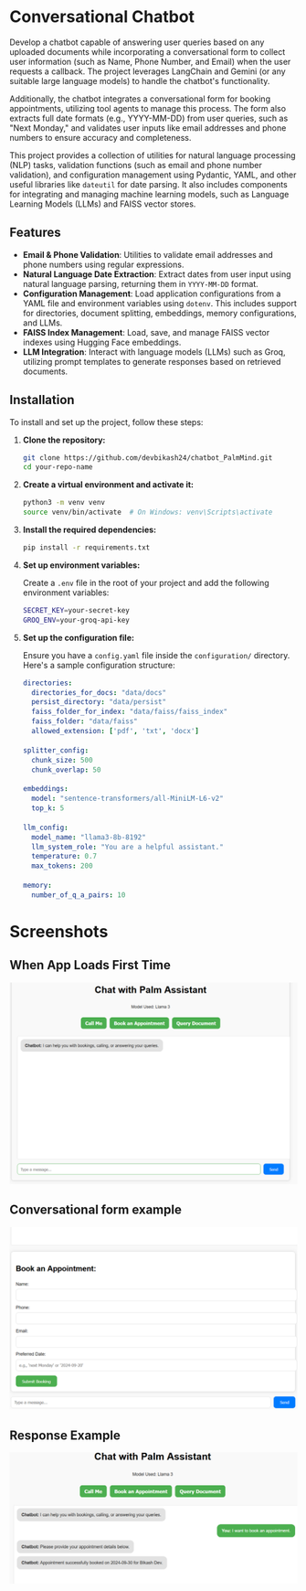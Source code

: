 # Conversational Chatbot

Develop a chatbot capable of answering user queries based on any uploaded documents while incorporating a conversational form to collect user information (such as Name, Phone Number, and Email) when the user requests a callback. The project leverages LangChain and Gemini (or any suitable large language models) to handle the chatbot's functionality.

Additionally, the chatbot integrates a conversational form for booking appointments, utilizing tool agents to manage this process. The form also extracts full date formats (e.g., YYYY-MM-DD) from user queries, such as "Next Monday," and validates user inputs like email addresses and phone numbers to ensure accuracy and completeness.

This project provides a collection of utilities for natural language processing (NLP) tasks, validation functions (such as email and phone number validation), and configuration management using Pydantic, YAML, and other useful libraries like `dateutil` for date parsing. It also includes components for integrating and managing machine learning models, such as Language Learning Models (LLMs) and FAISS vector stores.


## Features

- **Email & Phone Validation**: Utilities to validate email addresses and phone numbers using regular expressions.
- **Natural Language Date Extraction**: Extract dates from user input using natural language parsing, returning them in `YYYY-MM-DD` format.
- **Configuration Management**: Load application configurations from a YAML file and environment variables using `dotenv`. This includes support for directories, document splitting, embeddings, memory configurations, and LLMs.
- **FAISS Index Management**: Load, save, and manage FAISS vector indexes using Hugging Face embeddings.
- **LLM Integration**: Interact with language models (LLMs) such as Groq, utilizing prompt templates to generate responses based on retrieved documents.

## Installation

To install and set up the project, follow these steps:

1. **Clone the repository:**

    ```bash
    git clone https://github.com/devbikash24/chatbot_PalmMind.git
    cd your-repo-name
    ```

2. **Create a virtual environment and activate it:**

    ```bash
    python3 -m venv venv
    source venv/bin/activate  # On Windows: venv\Scripts\activate
    ```

3. **Install the required dependencies:**

    ```bash
    pip install -r requirements.txt
    ```

4. **Set up environment variables:**

    Create a `.env` file in the root of your project and add the following environment variables:

    ```bash
    SECRET_KEY=your-secret-key
    GROQ_ENV=your-groq-api-key
    ```

5. **Set up the configuration file:**

    Ensure you have a `config.yaml` file inside the `configuration/` directory. Here's a sample configuration structure:

    ```yaml
    directories:
      directories_for_docs: "data/docs"
      persist_directory: "data/persist"
      faiss_folder_for_index: "data/faiss/faiss_index"
      faiss_folder: "data/faiss"
      allowed_extension: ['pdf', 'txt', 'docx']

    splitter_config:
      chunk_size: 500
      chunk_overlap: 50

    embeddings:
      model: "sentence-transformers/all-MiniLM-L6-v2"
      top_k: 5

    llm_config:
      model_name: "llama3-8b-8192"
      llm_system_role: "You are a helpful assistant."
      temperature: 0.7
      max_tokens: 200

    memory:
      number_of_q_a_pairs: 10
    ```


# Screenshots

## When App Loads First Time
![alt text](static/images/image.png)

## Conversational form example
![alt text](static/images/image-1.png)

## Response Example
![alt text](static/images/image2.png)



